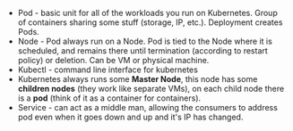  - Pod - basic unit for all of the workloads you run on Kubernetes. Group of containers sharing some stuff (storage, IP, etc.). Deployment creates Pods.
 - Node - Pod always run on a Node. Pod is tied to the Node where it is scheduled, and remains there until termination (according to restart policy) or deletion. Can be VM or physical machine.
 - Kubectl - command line interface for kubernetes
 - Kubernetes always runs some **Master Node**, this node has some **children nodes** (they work like separate VMs), on each child node there is a **pod** (think of it as a container for containers).
 - Service - can act as a middle man, allowing the consumers to address pod even when it goes down and up and it's IP has changed.
